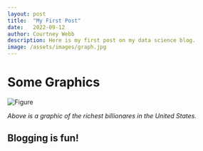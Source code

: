 ```yaml
---
layout: post
title:  "My First Post"
date:   2022-09-12
author: Courtney Webb
description: Here is my first post on my data science blog.
image: /assets/images/graph.jpg
---
```


# Some Graphics

![Figure](https://github.com/courtneyhiatt/stat386-projects/blob/0558c8e8aa90085d412da1a904bfb7f9b330c169/assets/images/billionares.png)

*Above is a graphic of the richest billionares in the United States.* 


## Blogging is fun!